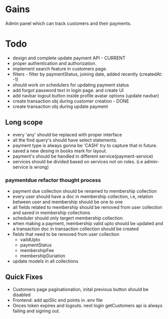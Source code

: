 # Gains
Admin panel which can track customers and their payments.


# Todo
- design and complete update payment API  - CURRENT
- proper authentication and authorization.
- implement search feature in customers page.
- filters - filter by paymentStatus, joining date, added recently (createdAt: -1)
- should work on schedulers for updating payment status
- add forgot password text in login page. and create UI
- add navbar logout button inside profile avatar options (update navbar)
- create transaction obj during customer creation - DONE
- create transaction obj during update payment

## Long scope
- every 'any' should be replaced with proper interface
- all the find query's should have select statements.
- payment type is always gonna be 'CASH' try to capture that in future.
- saved a new desing in books mark for layout.
- payment's should be handled in different service(payment-service)
- services should be divided based on services not on roles. (i.e admin-service is wrong)


### paymentdue refactor thought process
- payment due collection should be renamed to membership collection
- every user should have a doc in membership collection, i.e, relation between user and membership should be one to one
- all fields related to membership should be removed from user collection and saved in membership collections
- scheduler should only targert membership collection.
- when making a payment, membership valid upto should be updated and a transaction doc in transaction collection should
  be created
- fields that need to be removed from user collection
    - vaildUpto
    - paymentStatus
    - membershipFee
    - membershipDuriation
- update models in all collections


## Quick Fixes
- Customers page paginationation, inital previous button should be disabled
- Frontend: add apiSlic end points in .env file 
- Onces token expires and logouts. next login getCustomers api is always failing and signing out.
